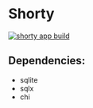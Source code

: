# Shorty

[![shorty app build](https://github.com/Hermanowicz/go-training/actions/workflows/shorty.yaml/badge.svg)](https://github.com/Hermanowicz/go-training/actions/workflows/shorty.yaml)

## Dependencies:

- sqlite
- sqlx
- chi
